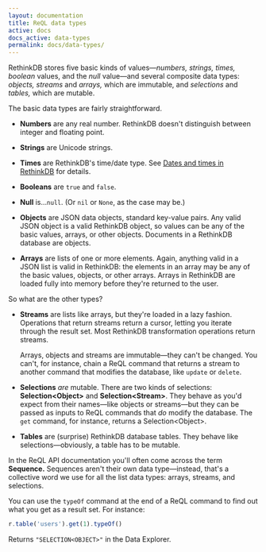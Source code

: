 ```yaml
---
layout: documentation
title: ReQL data types
active: docs
docs_active: data-types
permalink: docs/data-types/
---
```


RethinkDB stores five basic kinds of values—*numbers, strings, times, boolean* values, and the *null* value—and several composite data types: *objects,* *streams* and *arrays,* which are immutable, and *selections* and *tables,* which are mutable.

The basic data types are fairly straightforward.

* **Numbers** are any real number. RethinkDB doesn't distinguish between integer and floating point.

* **Strings** are Unicode strings.

* **Times** are RethinkDB's time/date type. See [Dates and times in RethinkDB](/docs/dates-and-times/) for details.

* **Booleans** are `true` and `false`.

* **Null** is…`null`. (Or `nil` or `None`, as the case may be.)

* **Objects** are JSON data objects, standard key-value pairs. Any valid JSON object is a valid RethinkDB object, so values can be any of the basic values, arrays, or other objects. Documents in a RethinkDB database are objects.

* **Arrays** are lists of one or more elements. Again, anything valid in a JSON list is valid in RethinkDB: the elements in an array may be any of the basic values, objects, or other arrays. Arrays in RethinkDB are loaded fully into memory before they're returned to the user.

So what are the other types?

* **Streams** are lists like arrays, but they're loaded in a lazy fashion. Operations that return streams return a cursor, letting you iterate through the result set. Most RethinkDB transformation operations return streams.

	Arrays, objects and streams are immutable—they can't be changed. You can't, for instance, chain a ReQL command that returns a stream to another command that modifies the database, like `update` or `delete`.

* **Selections** *are* mutable. There are two kinds of selections: **Selection&lt;Object&gt;** and  **Selection&lt;Stream&gt;**. They behave as you'd expect from their names—like objects or streams—but they can be passed as inputs to ReQL commands that *do* modify the database. The `get` command, for instance, returns a Selection&lt;Object&gt;.

* **Tables** are (surprise) RethinkDB database tables. They behave like selections—obviously, a table has to be mutable.

In the ReQL API documentation you'll often come across the term **Sequence.** Sequences aren't their own data type—instead, that's a collective word we use for all the list data types: arrays, streams, and selections.

You can use the `typeOf` command at the end of a ReQL command to find out what you get as a result set. For instance:

```js
r.table('users').get(1).typeOf()
```

Returns `"SELECTION<OBJECT>"` in the Data Explorer.
